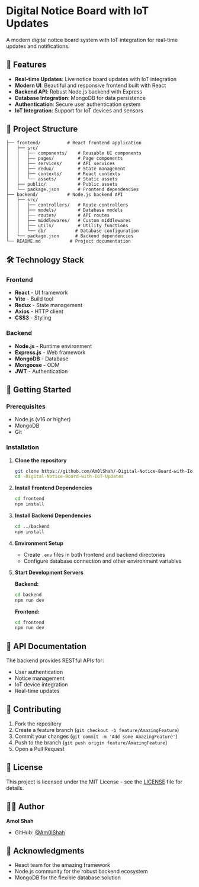 # Digital Notice Board with IoT Updates

A modern digital notice board system with IoT integration for real-time updates and notifications.

## 🚀 Features

- **Real-time Updates**: Live notice board updates with IoT integration
- **Modern UI**: Beautiful and responsive frontend built with React
- **Backend API**: Robust Node.js backend with Express
- **Database Integration**: MongoDB for data persistence
- **Authentication**: Secure user authentication system
- **IoT Integration**: Support for IoT devices and sensors

## 📁 Project Structure

```
├── frontend/          # React frontend application
│   ├── src/
│   │   ├── components/    # Reusable UI components
│   │   ├── pages/         # Page components
│   │   ├── services/      # API services
│   │   ├── redux/         # State management
│   │   ├── contexts/      # React contexts
│   │   └── assets/        # Static assets
│   ├── public/            # Public assets
│   └── package.json       # Frontend dependencies
├── backend/           # Node.js backend API
│   ├── src/
│   │   ├── controllers/   # Route controllers
│   │   ├── models/        # Database models
│   │   ├── routes/        # API routes
│   │   ├── middlewares/   # Custom middlewares
│   │   ├── utils/         # Utility functions
│   │   └── db/           # Database configuration
│   └── package.json      # Backend dependencies
└── README.md           # Project documentation
```

## 🛠️ Technology Stack

### Frontend
- **React** - UI framework
- **Vite** - Build tool
- **Redux** - State management
- **Axios** - HTTP client
- **CSS3** - Styling

### Backend
- **Node.js** - Runtime environment
- **Express.js** - Web framework
- **MongoDB** - Database
- **Mongoose** - ODM
- **JWT** - Authentication

## 🚀 Getting Started

### Prerequisites
- Node.js (v16 or higher)
- MongoDB
- Git

### Installation

1. **Clone the repository**
   ```bash
   git clone https://github.com/Am0lShah/-Digital-Notice-Board-with-IoT-Updates.git
   cd -Digital-Notice-Board-with-IoT-Updates
   ```

2. **Install Frontend Dependencies**
   ```bash
   cd frontend
   npm install
   ```

3. **Install Backend Dependencies**
   ```bash
   cd ../backend
   npm install
   ```

4. **Environment Setup**
   - Create `.env` files in both frontend and backend directories
   - Configure database connection and other environment variables

5. **Start Development Servers**

   **Backend:**
   ```bash
   cd backend
   npm run dev
   ```

   **Frontend:**
   ```bash
   cd frontend
   npm run dev
   ```

## 📝 API Documentation

The backend provides RESTful APIs for:
- User authentication
- Notice management
- IoT device integration
- Real-time updates

## 🤝 Contributing

1. Fork the repository
2. Create a feature branch (`git checkout -b feature/AmazingFeature`)
3. Commit your changes (`git commit -m 'Add some AmazingFeature'`)
4. Push to the branch (`git push origin feature/AmazingFeature`)
5. Open a Pull Request

## 📄 License

This project is licensed under the MIT License - see the [LICENSE](LICENSE) file for details.

## 👨‍💻 Author

**Amol Shah**
- GitHub: [@Am0lShah](https://github.com/Am0lShah)

## 🙏 Acknowledgments

- React team for the amazing framework
- Node.js community for the robust backend ecosystem
- MongoDB for the flexible database solution 